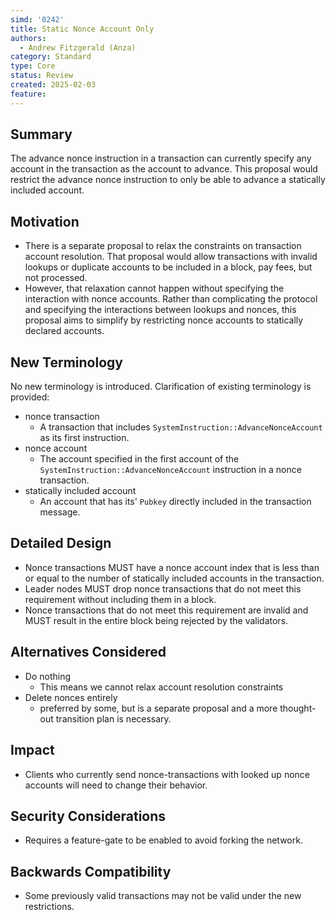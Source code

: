 ```yaml
---
simd: '0242'
title: Static Nonce Account Only
authors:
  - Andrew Fitzgerald (Anza)
category: Standard
type: Core
status: Review
created: 2025-02-03
feature:
---
```


## Summary

The advance nonce instruction in a transaction can currently specify any
account in the transaction as the account to advance.
This proposal would restrict the advance nonce instruction to only be able to
advance a statically included account.

## Motivation

- There is a separate proposal to relax the constraints on transaction account
  resolution. That proposal would allow transactions with invalid lookups or
  duplicate accounts to be included in a block, pay fees, but not processed.
- However, that relaxation cannot happen without specifying the interaction
  with nonce accounts. Rather than complicating the protocol and specifying the
  interactions between lookups and nonces, this proposal aims to simplify by
  restricting nonce accounts to statically declared accounts.

## New Terminology

No new terminology is introduced.
Clarification of existing terminology is provided:

- nonce transaction
  - A transaction that includes `SystemInstruction::AdvanceNonceAccount` as its
    first instruction.
- nonce account
  - The account specified in the first account of the
    `SystemInstruction::AdvanceNonceAccount` instruction in a nonce
    transaction.
- statically included account
  - An account that has its' `Pubkey` directly included in the transaction
    message.

## Detailed Design

- Nonce transactions MUST have a nonce account index that is less than or equal
  to the number of statically included accounts in the transaction.
- Leader nodes MUST drop nonce transactions that do not meet this requirement
  without including them in a block.
- Nonce transactions that do not meet this requirement are invalid and MUST
  result in the entire block being rejected by the validators.

## Alternatives Considered

- Do nothing
  - This means we cannot relax account resolution constraints
- Delete nonces entirely
  - preferred by some, but is a separate proposal and a more thought-out
    transition plan is necessary.

## Impact

- Clients who currently send nonce-transactions with looked up nonce accounts
  will need to change their behavior.

## Security Considerations

- Requires a feature-gate to be enabled to avoid forking the network.

## Backwards Compatibility

- Some previously valid transactions may not be valid under the new
  restrictions.
